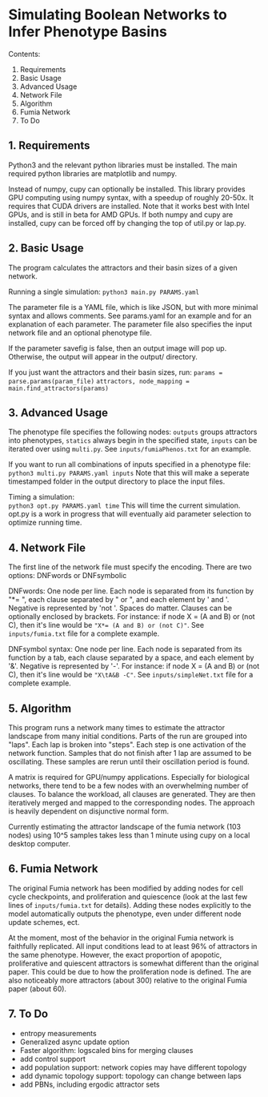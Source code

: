
# Simulating Boolean Networks to Infer Phenotype Basins 


Contents:
1. Requirements
2. Basic Usage 
3. Advanced Usage
4. Network File
5. Algorithm 
6. Fumia Network
7. To Do


## 1. Requirements

Python3 and the relevant python libraries must be installed. The main required python libraries are matplotlib and numpy.

Instead of numpy, cupy can optionally be installed. This library provides GPU computing using numpy syntax, with a speedup of roughly 20-50x. It requires that CUDA drivers are installed. Note that it works best with Intel GPUs, and is still in beta for AMD GPUs. If both numpy and cupy are installed, cupy can be forced off by changing the top of util.py or lap.py.


## 2. Basic Usage

The program calculates the attractors and their basin sizes of a given network.

Running a single simulation:
	`python3 main.py PARAMS.yaml`

The parameter file is a YAML file, which is like JSON, but with more minimal syntax and allows comments. See params.yaml for an example and for an explanation of each parameter. The parameter file also specifies the input network file and an optional phenotype file. 

If the parameter savefig is false, then an output image will pop up. Otherwise, the output will appear in the output/ directory.

If you just want the attractors and their basin sizes, run:
	`params = parse.params(param_file)`
	`attractors, node_mapping = main.find_attractors(params)`


## 3. Advanced Usage

The phenotype file specifies the following nodes: `outputs` groups attractors into phenotypes, `statics` always begin in the specified state, `inputs` can be iterated over using `multi.py`. See `inputs/fumiaPhenos.txt` for an example. 

If you want to run all combinations of inputs specified in a phenotype file:
	`python3 multi.py PARAMS.yaml inputs`
	Note that this will make a seperate timestamped folder in the output directory to place the input files.  

Timing a simulation:  
	`python3 opt.py PARAMS.yaml time`
	This will time the current simulation. opt.py is a work in progress that will eventually aid parameter selection to optimize running time.


## 4. Network File

The first line of the network file must specify the encoding. There are two options: DNFwords or DNFsymbolic

DNFwords:
One node per line. Each node is separated from its function by "\*= ", each clause separated by " or ", and each element by ' and '. Negative is represented by 'not '. Spaces do matter. Clauses can be optionally enclosed by brackets. 
For instance: if node X = (A and B) or (not C), then it's line would be `"X*= (A and B) or (not C)"`. See `inputs/fumia.txt` file for a complete example.

DNFsymbol syntax:
One node per line. Each node is separated from its function by a tab, each clause separated by a space, and each element by '&'. Negative is represented by '-'. 
For instance: if node X = (A and B) or (not C), then it's line would be `"X\tA&B -C"`. See `inputs/simpleNet.txt` file for a complete example.


## 5. Algorithm 

This program runs a network many times to estimate the attractor landscape from many initial conditions. Parts of the run are grouped into "laps". Each lap is broken into "steps". Each step is one activation of the network function. Samples that do not finish after 1 lap are assumed to be oscillating. These samples are rerun until their oscillation period is found.  

A matrix is required for GPU/numpy applications. Especially for biological networks, there tend to be a few nodes with an overwhelming number of clauses. To balance the workload, all clauses are generated. They are then iteratively merged and mapped to the corresponding nodes. The approach is heavily dependent on disjunctive normal form. 

Currently estimating the attractor landscape of the fumia network (103 nodes) using 10^5 samples takes less than 1 minute using cupy on a local desktop computer.


## 6. Fumia Network

The original Fumia network has been modified by adding nodes for cell cycle checkpoints, and proliferation and quiescence (look at the last few lines of `inputs/fumia.txt` for details). Adding these nodes explicitly to the model automatically outputs the phenotype, even under different node update schemes, ect. 

At the moment, most of the behavior in the original Fumia network is faithfully replicated. All input conditions lead to at least 96% of attractors in the same phenotype. However, the exact proportion of apopotic, proliferative and quiescent attractors is somewhat different than the original paper. This could be due to how the proliferation node is defined. The are also noticeably more attractors (about 300) relative to the original Fumia paper (about 60).


## 7. To Do
- entropy measurements
- Generalized async update option
- Faster algorithm: logscaled bins for merging clauses
- add control support
- add population support: network copies may have different topology
- add dynamic topology support: topology can change between laps
- add PBNs, including ergodic attractor sets
